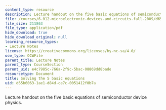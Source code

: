 ```yaml
---
content_type: resource
description: Lecture handout on the five basic equations of semiconductor device physics.
file: /courses/6-012-microelectronic-devices-and-circuits-fall-2009/d65b60631ae1d84dce7c0051412f0b7a_MIT6_012F09_lec03_five_eqn.pdf
file_size: 211863
file_type: application/pdf
hide_download: true
hide_download_original: null
learning_resource_types:
- Lecture Notes
license: https://creativecommons.org/licenses/by-nc-sa/4.0/
ocw_type: OCWFile
parent_title: Lecture Notes
parent_type: CourseSection
parent_uid: e4c7985c-766a-2f9c-5bac-08869dd8bade
resourcetype: Document
title: Solving the 5 basic equations
uid: d65b6063-1ae1-d84d-ce7c-0051412f0b7a
---
```

Lecture handout on the five basic equations of semiconductor device physics.